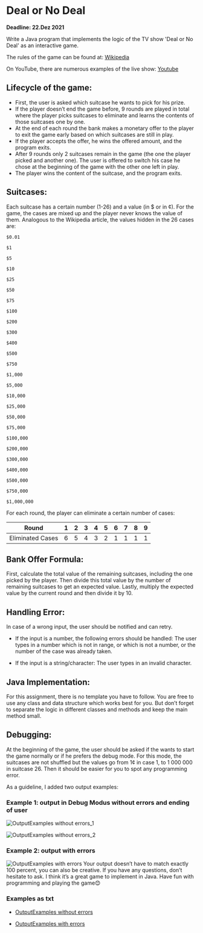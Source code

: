﻿# Deal or No Deal

**Deadline: 22.Dez 2021**

Write a Java program that implements the logic of the TV show 'Deal or No Deal' as an interactive game.

The rules of the game can be found at: [Wikipedia](<https://en.wikipedia.org/wiki/Deal_or_No_Deal_(American_game_show)>)

On YouTube, there are numerous examples of the live show: [Youtube](https://www.youtube.com/watch?v=oSamPf4ckOo&t=253s&ab_channel=America%27sGameShows)

## Lifecycle of the game:

- First, the user is asked which suitcase he wants to pick for his prize.
- If the player doesn’t end the game before, 9 rounds are played in total where the player picks suitcases to eliminate and learns the contents of those suitcases one by one.
- At the end of each round the bank makes a monetary offer to the player to exit the game early based on which suitcases are still in play.
- If the player accepts the offer, he wins the offered amount, and the program exits.
- After 9 rounds only 2 suitcases remain in the game (the one the player picked and another one). The user is offered to switch his case he chose at the beginning of the game with the other one left in play.
- The player wins the content of the suitcase, and the program exits.

## Suitcases:

Each suitcase has a certain number (1-26) and a value (in $ or in ¢). For the game, the cases are mixed up and the player never knows the value of them. Analogous to the Wikipedia article, the values hidden in the 26 cases are:

```
$0.01

$1

$5

$10

$25

$50

$75

$100

$200

$300

$400

$500

$750

$1,000

$5,000

$10,000

$25,000

$50,000

$75,000

$100,000

$200,000

$300,000

$400,000

$500,000

$750,000

$1,000,000
```

For each round, the player can eliminate a certain number of cases:

| Round            | 1   | 2   | 3   | 4   | 5   | 6   | 7   | 8   | 9   |
| ---------------- | --- | --- | --- | --- | --- | --- | --- | --- | --- |
| Eliminated Cases | 6   | 5   | 4   | 3   | 2   | 1   | 1   | 1   | 1   |

## Bank Offer Formula:

First, calculate the total value of the remaining suitcases, including the one picked by the player. Then divide this total value by the number of remaining suitcases to get an expected value. Lastly, multiply the expected value by the current round and then divide it by 10.

## Handling Error:

In case of a wrong input, the user should be notified and can retry.

- If the input is a number, the following errors should be handled: The user types in a number which is not in range, or which is not a number, or the number of the case was already taken.

- If the input is a string/character: The user types in an invalid character.

## Java Implementation:

For this assignment, there is no template you have to follow. You are free to use any class and data structure which works best for you. But don’t forget to separate the logic in different classes and methods and keep the main method small.

## Debugging:

At the beginning of the game, the user should be asked if the wants to start the game normally or if he prefers the debug mode. For this mode, the suitcases are not shuffled but the values go from 1¢ in case 1, to 1 000 000 in suitcase 26. Then it should be easier for you to spot any programming error.

As a guideline, I added two output examples: 
### Example 1: output in Debug Modus without errors and ending of user
![OutputExamples without errors_1](https://github.com/Amadeus1791/DealOrNoDealTemplate/blob/main/Examples/output%20in%20Debug%20Modus%20without%20errors%20and%20ending%20of%20user/Image%202.png)

![OutputExamples without errors_2](https://github.com/Amadeus1791/DealOrNoDealTemplate/blob/main/Examples/output%20in%20Debug%20Modus%20without%20errors%20and%20ending%20of%20user/Image%203.png)

### Example 2: output with errors
![OutputExamples with errors](https://github.com/Amadeus1791/DealOrNoDealTemplate/blob/main/Examples/output%20with%20errors/Image%204.png)
Your output doesn’t have to match exactly 100 percent, you can also be creative. If you have any questions, don’t hesitate to ask. I think it’s a great game to implement in Java. Have fun with programming and playing the game😊

### Examples as txt
* [OutputExamples without errors](https://github.com/Amadeus1791/DealOrNoDealTemplate/blob/main/Examples/output%20in%20Debug%20Modus%20without%20errors%20and%20ending%20of%20user/output%20in%20Debug%20Modus%20without%20errors.txt) 

* [OutputExamples with errors](https://github.com/Amadeus1791/DealOrNoDealTemplate/blob/main/Examples/output%20with%20errors/output%20with%20errors.txt)
 
